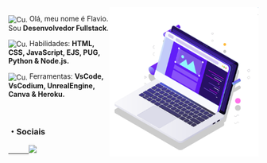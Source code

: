 <img src="Computador.svg" min-width="300px" max-width="300px" width="300px" align="right" alt="Computador">

<p align="left"> 
  <img src="https://media.discordapp.net/attachments/767435333875793930/898293342876614666/Feliz.png" min-width="40px" max-width="40px" width="40px" align="center" alt="Cu."> Olá, meu nome é Flavio. Sou <strong>Desenvolvedor Fullstack</strong>.
</p>

<p align="left">
  <img src="https://media.discordapp.net/attachments/767435333875793930/898295621465821194/A.png" min-width="40px" max-width="40px" width="40px" align="center" alt="Cu."> Habilidades: <strong>HTML, CSS, JavaScript, EJS, PUG, Python & Node.js.</strong>
</p>

<p align="left">
  <img src="https://cdn.discordapp.com/attachments/767435333875793930/898296918415904839/Drip.png" min-width="40px" max-width="40px" width="40px" align="center" alt="Cu."> Ferramentas: <strong>VsCode, VsCodium, UnrealEngine, Canva & Heroku.</strong>
</p>

<br>

### ・Sociais

<p align="left">
  <a href="https://www.instagram.com/flavio.ku.kakak/" alt="Instagram">
⠀⠀⠀⠀<img src="https://img.shields.io/badge/-Instagram-1C1C1C?style=for-the-badge&logo=Instagram&logoColor=b47de8&link=https://www.instagram.com/flavio.ku.kakak/"/>
  </a>
</p>
